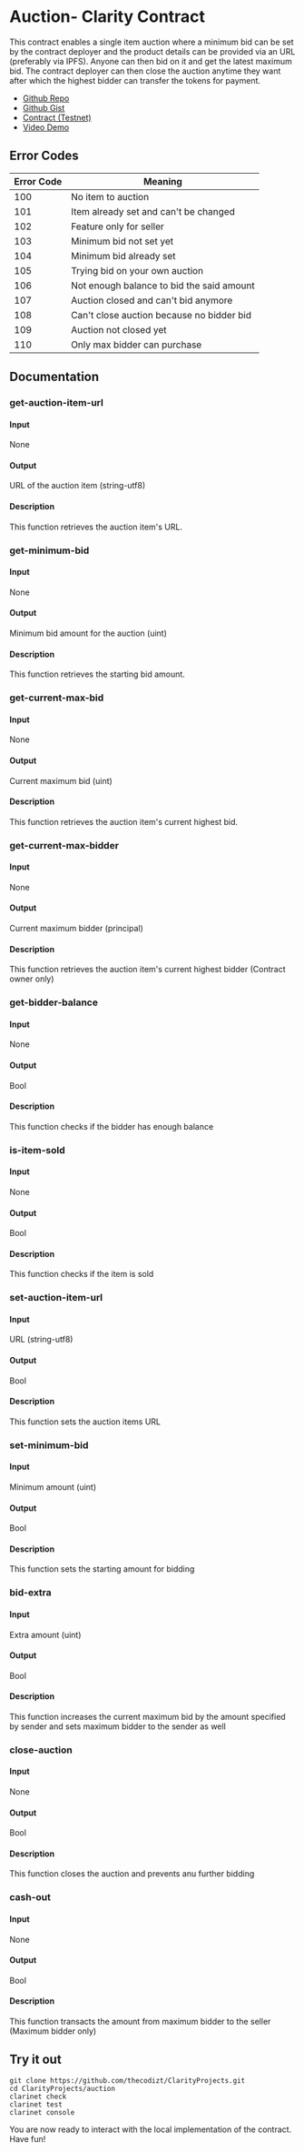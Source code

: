 # Auction- Clarity Contract

This contract enables a single item auction where a minimum bid can be set by the contract deployer and the product details can be provided via an URL (preferably via IPFS). Anyone can then bid on it and get the latest maximum bid. The contract deployer can then close the auction anytime they want after which the highest bidder can transfer the tokens for payment.

- [Github Repo](https://github.com/thecodizt/ClarityProjects/tree/master/auction)
- [Github Gist](https://gist.github.com/thecodizt/58137989b0a59fc96f4e3021eef0f0d9)
- [Contract (Testnet)](https://explorer.stacks.co/txid/0x31dce8c8b2868dd170ea36d7fa82024cf01227c4cbdb5777da953a81f1c03f38?chain=testnet)
- [Video Demo](https://youtu.be/fmP-bx2ij2M)

## Error Codes

| Error Code | Meaning |
| ---------- | ------- |
| 100 | No item to auction |
| 101 | Item already set and can't be changed |
| 102 | Feature only for seller |
| 103 | Minimum bid not set yet |
| 104 | Minimum bid already set|
| 105 | Trying bid on your own auction |
| 106 | Not enough balance to bid the said amount |
| 107 | Auction closed and can't bid anymore |
| 108 | Can't close auction because no bidder bid |
| 109 | Auction not closed yet |
| 110 | Only max bidder can purchase |


## Documentation

### get-auction-item-url

#### Input
None

#### Output
URL of the auction item (string-utf8)

#### Description
This function retrieves the auction item's URL.

### get-minimum-bid

#### Input
None

#### Output
Minimum bid amount for the auction (uint)

#### Description
This function retrieves the starting bid amount.

### get-current-max-bid

#### Input
None

#### Output
Current maximum bid (uint)

#### Description
This function retrieves the auction item's current highest bid.

### get-current-max-bidder

#### Input
None

#### Output
Current maximum bidder (principal)

#### Description
This function retrieves the auction item's current highest bidder (Contract owner only)

### get-bidder-balance

#### Input
None

#### Output
Bool

#### Description
This function checks if the bidder has enough balance

### is-item-sold

#### Input
None

#### Output
Bool

#### Description
This function checks if the item is sold

### set-auction-item-url

#### Input
URL (string-utf8)

#### Output
Bool

#### Description
This function sets the auction items URL

### set-minimum-bid

#### Input
Minimum amount (uint)

#### Output
Bool

#### Description
This function sets the starting amount for bidding

### bid-extra

#### Input
Extra amount (uint)

#### Output
Bool

#### Description
This function increases the current maximum bid by the amount specified by sender and sets maximum bidder to the sender as well

### close-auction

#### Input
None

#### Output
Bool

#### Description
This function closes the auction and prevents anu further bidding

### cash-out

#### Input
None

#### Output
Bool

#### Description
This function transacts the amount from maximum bidder to the seller (Maximum bidder only)

## Try it out

```console
git clone https://github.com/thecodizt/ClarityProjects.git
cd ClarityProjects/auction
clarinet check
clarinet test
clarinet console
```

You are now ready to interact with the local implementation of the contract. Have fun!